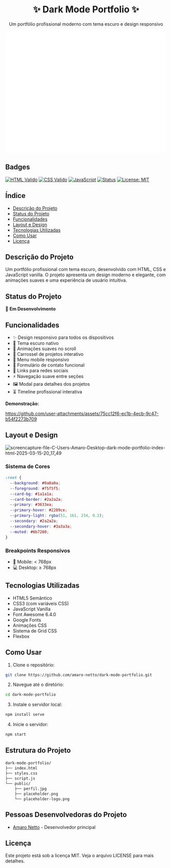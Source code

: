 <h1 align="center">✨ Dark Mode Portfolio ✨</h1>
<p align="center">Um portfólio profissional moderno com tema escuro e design responsivo</p>

![Imagem de destaque do portfólio](/public/placeholder.png)

## Badges
[![HTML Valido](https://img.shields.io/badge/HTML-Validado-informational?style=flat&logo=html5&logoColor=white&color=2ECC71)](https://validator.w3.org/)
[![CSS Valido](https://img.shields.io/badge/CSS-Validado-informational?style=flat&logo=css3&logoColor=white&color=2ECC71)](https://jigsaw.w3.org/css-validator/)
[![JavaScript](https://img.shields.io/badge/JavaScript-Vanilla-yellow?style=flat&logo=javascript&logoColor=black)](https://www.javascript.com/)
[![Status](https://img.shields.io/badge/Status-Em%20Desenvolvimento-blue)](https://github.com/amaro-netto/dark-mode-portfolio)
[![License: MIT](https://img.shields.io/badge/License-MIT-yellow.svg)](https://opensource.org/licenses/MIT)

## Índice
- [Descrição do Projeto](#descrição-do-projeto)
- [Status do Projeto](#status-do-projeto)
- [Funcionalidades](#funcionalidades)
- [Layout e Design](#layout-e-design)
- [Tecnologias Utilizadas](#tecnologias-utilizadas)
- [Como Usar](#como-usar)
- [Licença](#licença)

## Descrição do Projeto
Um portfólio profissional com tema escuro, desenvolvido com HTML, CSS e JavaScript vanilla. O projeto apresenta um design moderno e elegante, com animações suaves e uma experiência de usuário intuitiva.

## Status do Projeto
🚧 **Em Desenvolvimento** 

## Funcionalidades
- ✨ Design responsivo para todos os dispositivos
- 🌙 Tema escuro nativo
- 🎯 Animações suaves no scroll
- 🎠 Carrossel de projetos interativo
- 📱 Menu mobile responsivo
- 📝 Formulário de contato funcional
- 🔗 Links para redes sociais
- ⚡ Navegação suave entre seções
- 🖼️ Modal para detalhes dos projetos
- ⏳ Timeline profissional interativa
  
**Demonstração:**

https://github.com/user-attachments/assets/75cc12f6-ec1b-4ecb-9c47-b54f2273b709

## Layout e Design

![screencapture-file-C-Users-Amaro-Desktop-dark-mode-portfolio-index-html-2025-03-15-20_17_49](https://github.com/user-attachments/assets/7cee8de3-4e3e-4826-b490-ca8fca0e45fa)

### Sistema de Cores
```css
:root {
  --background: #0a0a0a;
  --foreground: #f5f5f5;
  --card-bg: #1a1a1a;
  --card-border: #2a2a2a;
  --primary: #3633ea;
  --primary-hover: #2289ce;
  --primary-light: rgba(51, 161, 234, 0.2);
  --secondary: #2a2a2a;
  --secondary-hover: #3a3a3a;
  --muted: #6b7280;
}
```
### Breakpoints Responsivos
- 📱 Mobile: < 768px
- 💻 Desktop: ≥ 768px

## Tecnologias Utilizadas
- HTML5 Semântico
- CSS3 (com variáveis CSS)
- JavaScript Vanilla
- Font Awesome 6.4.0
- Google Fonts
- Animações CSS
- Sistema de Grid CSS
- Flexbox

## Como Usar
1. Clone o repositório:
```bash
git clone https://github.com/amaro-netto/dark-mode-portfolio.git
 ```

2. Navegue até o diretório:
```bash
cd dark-mode-portfolio
 ```

3. Instale o servidor local:
```bash
npm install serve
 ```

4. Inicie o servidor:
```bash
npm start
 ```

## Estrutura do Projeto
```plaintext
dark-mode-portfolio/
├── index.html
├── styles.css
├── script.js
└── public/
    ├── perfil.jpg
    ├── placeholder.png
    └── placeholder-logo.png
 ```

## Pessoas Desenvolvedoras do Projeto

*   [Amaro Netto](https://github.com/amaro-netto) - Desenvolvedor principal

## Licença
Este projeto está sob a licença MIT. Veja o arquivo LICENSE para mais detalhes.
